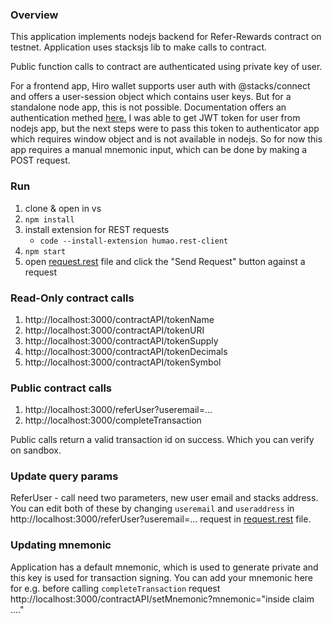 ### Overview

This application implements nodejs backend for Refer-Rewards contract on testnet. Application uses stacksjs lib to make calls to contract.

Public function calls to contract are authenticated using private key of user.

For a frontend app, Hiro wallet supports user auth with @stacks/connect and offers a user-session object which contains user keys. But for a standalone node app, this is not possible. Documentation offers an authentication methed [here.](https://blog.blockstack.org/blockstack-authentication-server-side-node-js/) I was able to get JWT token for user from nodejs app, but the next steps were to pass this token to authenticator app which requires window object and is not available in nodejs.
So for now this app requires a manual mnemonic input, which can be done by making a POST request.

### Run

1. clone & open in vs
2. `npm install`
3. install extension for REST requests
   - `code --install-extension humao.rest-client`
4. `npm start`
5. open [request.rest](requests.rest) file and click the "Send Request" button against a request

### Read-Only contract calls

1. http://localhost:3000/contractAPI/tokenName
2. http://localhost:3000/contractAPI/tokenURI
3. http://localhost:3000/contractAPI/tokenSupply
4. http://localhost:3000/contractAPI/tokenDecimals
5. http://localhost:3000/contractAPI/tokenSymbol

### Public contract calls

1. http://localhost:3000/referUser?useremail=...
2. http://localhost:3000/completeTransaction

Public calls return a valid transaction id on success. Which you can verify on sandbox.

### Update query params

ReferUser - call need two parameters, new user email and stacks address. You can edit both of these by changing `useremail` and `useraddress` in http://localhost:3000/referUser?useremail=... request in [request.rest](requests.rest) file.

### Updating mnemonic

Application has a default mnemonic, which is used to generate private and this key is used for transaction signing. You can add your mnemonic here for e.g. before calling `completeTransaction` request
http://localhost:3000/contractAPI/setMnemonic?mnemonic="inside claim ...."
